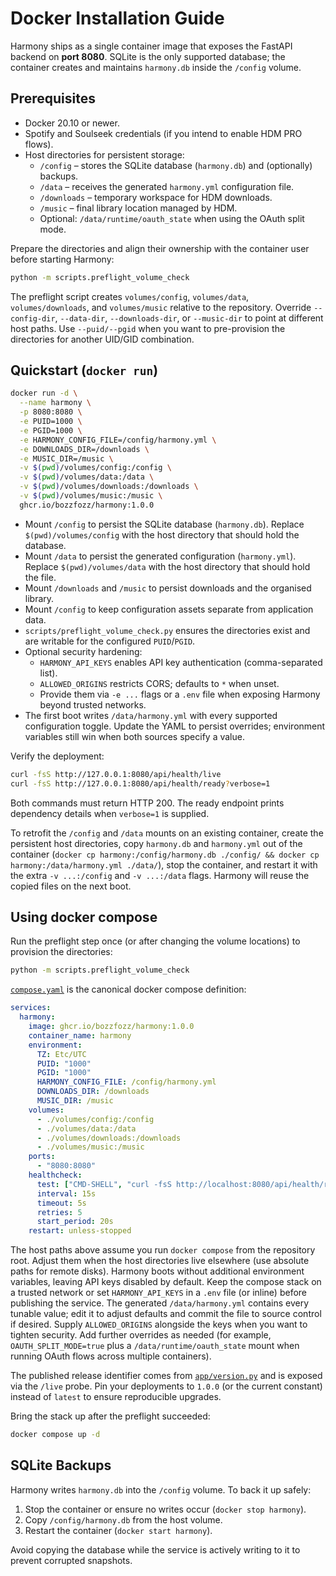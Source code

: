# Docker Installation Guide

Harmony ships as a single container image that exposes the FastAPI backend on
**port 8080**. SQLite is the only supported database; the container creates and
maintains `harmony.db` inside the `/config` volume.

## Prerequisites

- Docker 20.10 or newer.
- Spotify and Soulseek credentials (if you intend to enable HDM PRO flows).
- Host directories for persistent storage:
  - `/config` – stores the SQLite database (`harmony.db`) and (optionally) backups.
  - `/data` – receives the generated `harmony.yml` configuration file.
  - `/downloads` – temporary workspace for HDM downloads.
  - `/music` – final library location managed by HDM.
  - Optional: `/data/runtime/oauth_state` when using the OAuth split mode.

Prepare the directories and align their ownership with the container user
before starting Harmony:

```bash
python -m scripts.preflight_volume_check
```

The preflight script creates `volumes/config`, `volumes/data`,
`volumes/downloads`, and `volumes/music` relative to the repository. Override
`--config-dir`, `--data-dir`, `--downloads-dir`, or `--music-dir` to point at
different host paths. Use `--puid/--pgid` when you want to pre-provision the
directories for another UID/GID combination.

## Quickstart (`docker run`)

```bash
docker run -d \
  --name harmony \
  -p 8080:8080 \
  -e PUID=1000 \
  -e PGID=1000 \
  -e HARMONY_CONFIG_FILE=/config/harmony.yml \
  -e DOWNLOADS_DIR=/downloads \
  -e MUSIC_DIR=/music \
  -v $(pwd)/volumes/config:/config \
  -v $(pwd)/volumes/data:/data \
  -v $(pwd)/volumes/downloads:/downloads \
  -v $(pwd)/volumes/music:/music \
  ghcr.io/bozzfozz/harmony:1.0.0
```

- Mount `/config` to persist the SQLite database (`harmony.db`). Replace
  `$(pwd)/volumes/config` with the host directory that should hold the database.
- Mount `/data` to persist the generated configuration (`harmony.yml`). Replace
  `$(pwd)/volumes/data` with the host directory that should hold the file.
- Mount `/downloads` and `/music` to persist downloads and the organised
  library.
- Mount `/config` to keep configuration assets separate from application data.
- `scripts/preflight_volume_check.py` ensures the directories exist and are
  writable for the configured `PUID`/`PGID`.
- Optional security hardening:
  - `HARMONY_API_KEYS` enables API key authentication (comma-separated list).
  - `ALLOWED_ORIGINS` restricts CORS; defaults to `*` when unset.
  - Provide them via `-e ...` flags or a `.env` file when exposing Harmony
    beyond trusted networks.
- The first boot writes `/data/harmony.yml` with every supported configuration
  toggle. Update the YAML to persist overrides; environment variables still win
  when both sources specify a value.

Verify the deployment:

```bash
curl -fsS http://127.0.0.1:8080/api/health/live
curl -fsS http://127.0.0.1:8080/api/health/ready?verbose=1
```

Both commands must return HTTP 200. The ready endpoint prints dependency details when
`verbose=1` is supplied.

To retrofit the `/config` and `/data` mounts on an existing container, create
the persistent host directories, copy `harmony.db` and `harmony.yml` out of the
container (`docker cp harmony:/config/harmony.db ./config/ && docker cp
harmony:/data/harmony.yml ./data/`), stop the container, and restart it with the
extra `-v ...:/config` and `-v ...:/data` flags. Harmony will reuse the copied
files on the next boot.

## Using docker compose

Run the preflight step once (or after changing the volume locations) to provision
the directories:

```bash
python -m scripts.preflight_volume_check
```

[`compose.yaml`](../../compose.yaml) is the canonical docker compose definition:

```yaml
services:
  harmony:
    image: ghcr.io/bozzfozz/harmony:1.0.0
    container_name: harmony
    environment:
      TZ: Etc/UTC
      PUID: "1000"
      PGID: "1000"
      HARMONY_CONFIG_FILE: /config/harmony.yml
      DOWNLOADS_DIR: /downloads
      MUSIC_DIR: /music
    volumes:
      - ./volumes/config:/config
      - ./volumes/data:/data
      - ./volumes/downloads:/downloads
      - ./volumes/music:/music
    ports:
      - "8080:8080"
    healthcheck:
      test: ["CMD-SHELL", "curl -fsS http://localhost:8080/api/health/ready || exit 1"]
      interval: 15s
      timeout: 5s
      retries: 5
      start_period: 20s
    restart: unless-stopped
```

The host paths above assume you run `docker compose` from the repository root.
Adjust them when the host directories live elsewhere (use absolute paths for
remote disks). Harmony boots without additional environment
variables, leaving API keys disabled by default. Keep the compose stack on a
trusted network or set `HARMONY_API_KEYS` in a `.env` file (or inline) before
publishing the service. The generated `/data/harmony.yml` contains every tunable
value; edit it to adjust defaults and commit the file to source control if
desired. Supply `ALLOWED_ORIGINS` alongside the keys when you want to tighten
security. Add further overrides as needed (for example,
`OAUTH_SPLIT_MODE=true` plus a `/data/runtime/oauth_state` mount when running OAuth
flows across multiple containers).

The published release identifier comes from [`app/version.py`](../../app/version.py)
and is exposed via the `/live` probe. Pin your deployments to `1.0.0` (or the
current constant) instead of `latest` to ensure reproducible upgrades.

Bring the stack up after the preflight succeeded:

```bash
docker compose up -d
```

## SQLite Backups

Harmony writes `harmony.db` into the `/config` volume. To back it up safely:

1. Stop the container or ensure no writes occur (`docker stop harmony`).
2. Copy `/config/harmony.db` from the host volume.
3. Restart the container (`docker start harmony`).

Avoid copying the database while the service is actively writing to it to prevent
corrupted snapshots.
